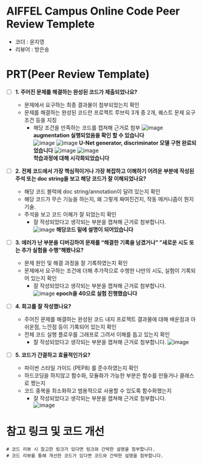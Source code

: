 # AIFFEL Campus Online Code Peer Review Templete
- 코더 : 윤지영
- 리뷰어 : 방은송


# PRT(Peer Review Template)
- [ ]  **1. 주어진 문제를 해결하는 완성된 코드가 제출되었나요?**
    - 문제에서 요구하는 최종 결과물이 첨부되었는지 확인
    - 문제를 해결하는 완성된 코드란 프로젝트 루브릭 3개 중 2개, 
    퀘스트 문제 요구조건 등을 지칭
        - 해당 조건을 만족하는 코드를 캡쳐해 근거로 첨부
        ![image](https://github.com/Eunssong/Aiffel_online_Quest_JY/assets/134351442/425f2a8e-a5df-42a6-a8e4-289ee36478a9)
        **augmentation 실행되었음을 확인 할 수 있습니다**  
        ![image](https://github.com/Eunssong/Aiffel_online_Quest_JY/assets/134351442/38a223e2-2f8f-4634-b0e9-7346f628cf16)
        ![image](https://github.com/Eunssong/Aiffel_online_Quest_JY/assets/134351442/65424c3d-d591-4b1d-9f29-1c4816fb84f1)
        **U-Net generator, discriminator 모델 구현 완료되었습니다**
        ![image](https://github.com/Eunssong/Aiffel_online_Quest_JY/assets/134351442/056964fe-c464-4c5f-a9b1-456b52fc99b3)
        ![image](https://github.com/Eunssong/Aiffel_online_Quest_JY/assets/134351442/eeaf2838-88e7-4551-9683-4ce2df11143c)  
        **학습과정에 대해 시각화되었습니다**

    
- [ ]  **2. 전체 코드에서 가장 핵심적이거나 가장 복잡하고 이해하기 어려운 부분에 작성된 
주석 또는 doc string을 보고 해당 코드가 잘 이해되었나요?**
    - 해당 코드 블럭에 doc string/annotation이 달려 있는지 확인
    - 해당 코드가 무슨 기능을 하는지, 왜 그렇게 짜여진건지, 작동 메커니즘이 뭔지 기술.
    - 주석을 보고 코드 이해가 잘 되었는지 확인
        - 잘 작성되었다고 생각되는 부분을 캡쳐해 근거로 첨부합니다.  
        ![image](https://github.com/Eunssong/Aiffel_online_Quest_JY/assets/134351442/296426ec-6726-4e53-b83d-786f8f05bbde)
        **해당코드 밑에 설명이 되어있습니다**


- [ ]  **3. 에러가 난 부분을 디버깅하여 문제를 “해결한 기록을 남겼거나” 
”새로운 시도 또는 추가 실험을 수행”해봤나요?**
    - 문제 원인 및 해결 과정을 잘 기록하였는지 확인
    - 문제에서 요구하는 조건에 더해 추가적으로 수행한 나만의 시도, 
    실험이 기록되어 있는지 확인
        - 잘 작성되었다고 생각되는 부분을 캡쳐해 근거로 첨부합니다.  
        ![image](https://github.com/Eunssong/Aiffel_online_Quest_JY/assets/134351442/aacee1a5-fda4-4cfd-b1a1-ce1f4e9092e7)
        **epoch을 40으로 실험 진행했습니다**

- [ ]  **4. 회고를 잘 작성했나요?**
    - 주어진 문제를 해결하는 완성된 코드 내지 프로젝트 결과물에 대해
    배운점과 아쉬운점, 느낀점 등이 기록되어 있는지 확인
    - 전체 코드 실행 플로우를 그래프로 그려서 이해를 돕고 있는지 확인
        - 잘 작성되었다고 생각되는 부분을 캡쳐해 근거로 첨부합니다.
        ![image](https://github.com/Eunssong/Aiffel_online_Quest_JY/assets/134351442/e7c8e185-0418-41ca-9c00-f32e30c0d072)

        
- [ ]  **5. 코드가 간결하고 효율적인가요?**
    - 파이썬 스타일 가이드 (PEP8) 를 준수하였는지 확인
    - 하드코딩을 하지않고 함수화, 모듈화가 가능한 부분은 함수를 만들거나 클래스로 짰는지
    - 코드 중복을 최소화하고 범용적으로 사용할 수 있도록 함수화했는지
        - 잘 작성되었다고 생각되는 부분을 캡쳐해 근거로 첨부합니다.  
        ![image](https://github.com/Eunssong/Aiffel_online_Quest_JY/assets/134351442/c9a55115-d710-4d53-8d1c-498674ba5900)


# 참고 링크 및 코드 개선
```
# 코드 리뷰 시 참고한 링크가 있다면 링크와 간략한 설명을 첨부합니다.
# 코드 리뷰를 통해 개선한 코드가 있다면 코드와 간략한 설명을 첨부합니다.
```
